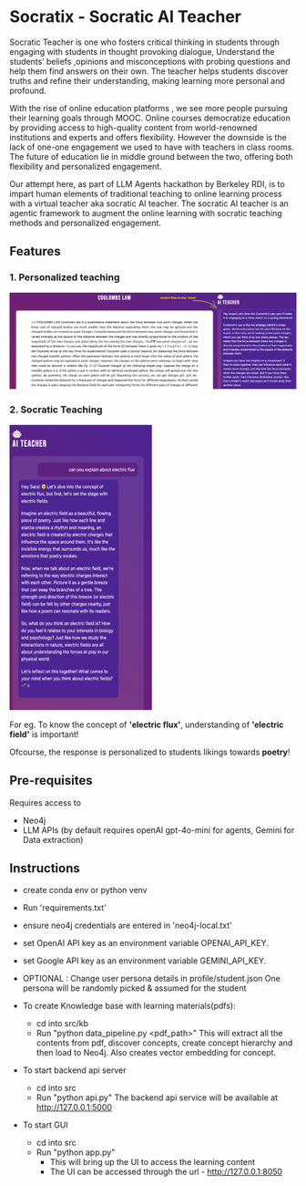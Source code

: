 # Socratix - Socratic AI Teacher
Socratic Teacher is one who fosters critical thinking in students through engaging with students in thought provoking dialogue, Understand the students’ beliefs ,opinions and misconceptions with probing questions and help them find answers on their own. The teacher helps students discover truths and refine their understanding, making learning more personal and profound.

With the rise of online education platforms , we see more people pursuing their learning goals through MOOC. Online courses democratize education by providing access to high-quality content from world-renowned institutions and experts and offers flexibility. However the downside is the lack of one-one engagement we used to have with teachers in class rooms. The future of education lie in middle ground between the two, offering both flexibility and personalized engagement.

Our attempt here, as part of LLM Agents hackathon by Berkeley RDI, is to impart human elements of traditional teaching to online learning process with a virtual teacher aka socratic AI teacher. The socratic AI teacher is an agentic framework to augment the online learning with socratic teaching methods and personalized engagement.
## Features
### 1. Personalized teaching
![Personalization](images/PersonalizedTeaching-eg.png)

### 2. Socratic Teaching 
<img src="images/foundationConcepts-eg.png" alt="Socratic" width="250" height="500">


For eg. To know the concept of **'electric flux'**, understanding of **'electric field'** is important!

Ofcourse, the response is personalized to students likings towards **poetry**!
    
## Pre-requisites
Requires access to
- Neo4j
- LLM APIs (by default requires openAI gpt-4o-mini for agents, Gemini for Data extraction)

## Instructions
- create conda env or python venv
- Run 'requirements.txt'
- ensure neo4j credentials are entered in 'neo4j-local.txt'
- set OpenAI API key as an environment variable OPENAI_API_KEY.
- set Google API key as an environment variable GEMINI_API_KEY.
  
- OPTIONAL : Change user persona details in profile/student.json
  One persona will be randomly picked & assumed for the student
    
- To create Knowledge base with learning materials(pdfs):
    - cd into src/kb
    - Run "python data_pipeline.py <pdf_path>"
      This will extract all the contents from pdf, discover concepts, create concept hierarchy and then load to Neo4j. Also creates vector embedding for concept.

- To start backend api server
  - cd into src
  - Run "python api.py"
    The backend api service will be available at http://127.0.0.1:5000
 
- To start GUI
  - cd into src
  - Run "python app.py"
    - This will bring up the UI to access the learning content
    - The UI can be accessed through the url - http://127.0.0.1:8050
